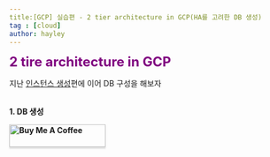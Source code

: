 ```yaml
---
title:[GCP] 실습편 - 2 tier architecture in GCP(HA를 고려한 DB 생성)
tag : [cloud]
author: hayley
---
```


<font size="5" color="purple"><b>2 tire architecture in GCP</b></font>
<p> 지난 <a href="https://hayleyshim.github.io/blog/gcp3">인스턴스 생성</a>편에 이어 DB 구성을 해보자
<br>
<br>  
<p><b>1. DB 생성



<a href="https://www.buymeacoffee.com/yhshim17" target="_blank"><img src="https://www.buymeacoffee.com/assets/img/custom_images/orange_img.png" alt="Buy Me A Coffee" style="height: 41px !important;width: 174px !important;box-shadow: 0px 3px 2px 0px rgba(190, 190, 190, 0.5) !important;-webkit-box-shadow: 0px 3px 2px 0px rgba(190, 190, 190, 0.5) !important;" ></a>
